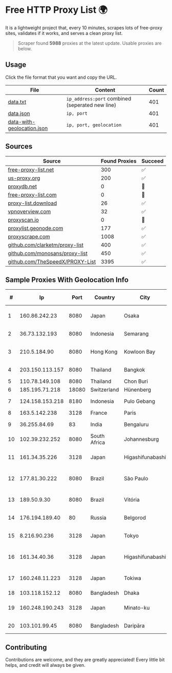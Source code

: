 
# Free HTTP Proxy List 🌍

It is a lightweight project that, every 10 minutes, scrapes lots of free-proxy sites, validates if it works, and serves a clean proxy list.


> Scraper found **5988** proxies at the latest update. Usable proxies are below.

## Usage

Click the file format that you want and copy the URL.


|File|Content|Count|
|----|-------|-----|
|[data.txt](https://raw.githubusercontent.com/themiralay/Proxy-List-World/master/data.txt)|`ip_address:port` combined (seperated new line)|401|
|[data.json](https://raw.githubusercontent.com/themiralay/Proxy-List-World/master/data.json)|`ip, port`|401|
|[data-with-geolocation.json](https://raw.githubusercontent.com/themiralay/Proxy-List-World/master/data-with-geolocation.json)|`ip, port, geolocation`|401|

## Sources

|Source|Found Proxies|Succeed|
|------|-------------|-------|
|[free-proxy-list.net](https://free-proxy-list.net)|300|✅|
|[us-proxy.org](https://www.us-proxy.org)|200|✅|
|[proxydb.net](http://proxydb.net)|0|🚫|
|[free-proxy-list.com](https://free-proxy-list.com/?page=&port=&type%5B%5D=http&type%5B%5D=https&up_time=0&search=Search)|0|🚫|
|[proxy-list.download](https://www.proxy-list.download/HTTP)|26|✅|
|[vpnoverview.com](https://vpnoverview.com/privacy/anonymous-browsing/free-proxy-servers)|32|✅|
|[proxyscan.io](https://www.proxyscan.io)|0|🚫|
|[proxylist.geonode.com](https://proxylist.geonode.com/api/proxy-list?limit=300&page=1&sort_by=lastChecked&sort_type=desc&protocols=http,https)|177|✅|
|[proxyscrape.com](https://api.proxyscrape.com/v2/?request=displayproxies&protocol=http&timeout=10000&country=all&ssl=all&anonymity=all)|1008|✅|
|[github.com/clarketm/proxy-list](https://raw.githubusercontent.com/clarketm/proxy-list/master/proxy-list-raw.txt)|400|✅|
|[github.com/monosans/proxy-list](https://raw.githubusercontent.com/monosans/proxy-list/main/proxies/http.txt)|450|✅|
|[github.com/TheSpeedX/PROXY-List](https://raw.githubusercontent.com/TheSpeedX/PROXY-List/master/http.txt)|3395|✅|


## Sample Proxies With Geolocation Info

|#|Ip|Port|Country|City|Internet Service Provider|
|-|--|----|-------|----|-------------------------|
|1|160.86.242.23|8080|Japan|Osaka|Sony Network Communications Inc|
|2|36.73.132.193|8080|Indonesia|Semarang|PT. TELKOM INDONESIA|
|3|210.5.184.90|8080|Hong Kong|Kowloon Bay|HKBN Enterprise Solutions HK Limited|
|4|203.150.113.157|8080|Thailand|Bangkok|Internet Thailand Company Ltd.|
|5|110.78.149.108|8080|Thailand|Chon Buri|CAT-BB|
|6|185.195.71.218|18080|Switzerland|Hünenberg|Datasource AG|
|7|124.158.153.218|8180|Indonesia|Pulo Gebang|PT iForte Global Internet|
|8|163.5.142.238|3128|France|Paris|IONIS|
|9|36.255.84.69|83|India|Bengaluru|Gatik Business Solutions|
|10|102.39.232.252|8080|South Africa|Johannesburg|Vox Telecom|
|11|161.34.35.226|3128|Japan|Higashifunabashi|NTT PC Communications, Inc.|
|12|177.81.30.222|8080|Brazil|São Paulo|Claro NXT Telecomunicacoes Ltda|
|13|189.50.9.30|8080|Brazil|Vitória|VIPRede Telecomunicações Ltda|
|14|176.194.189.40|80|Russia|Belgorod|Net By Net Holding LLC|
|15|8.216.90.236|3128|Japan|Tokyo|Alibaba (US) Technology Co., Ltd.|
|16|161.34.40.36|3128|Japan|Higashifunabashi|NTT PC Communications, Inc.|
|17|160.248.11.223|3128|Japan|Tokiwa|NTT PC Communications, Inc.|
|18|103.118.152.12|8080|Bangladesh|Dhaka|NEXTGENONLINE|
|19|160.248.190.243|3128|Japan|Minato-ku|NTT PC Communications, Inc.|
|20|103.101.99.45|8080|Bangladesh|Daripāra|Pandora Technology|



## Contributing

Contributions are welcome, and they are greatly appreciated! Every
little bit helps, and credit will always be given.

